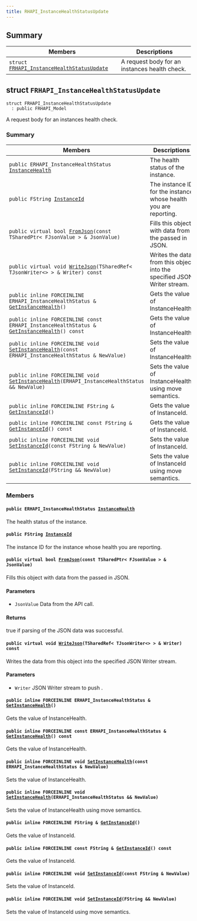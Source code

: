 ```yaml
---
title: RHAPI_InstanceHealthStatusUpdate
---
```


## Summary

 Members                        | Descriptions                                
--------------------------------|---------------------------------------------
`struct `[`FRHAPI_InstanceHealthStatusUpdate`](#structFRHAPI__InstanceHealthStatusUpdate) | A request body for an instances health check.

## struct `FRHAPI_InstanceHealthStatusUpdate` <a id="structFRHAPI__InstanceHealthStatusUpdate"></a>

```
struct FRHAPI_InstanceHealthStatusUpdate
  : public FRHAPI_Model
```

A request body for an instances health check.

### Summary

 Members                        | Descriptions                                
--------------------------------|---------------------------------------------
`public ERHAPI_InstanceHealthStatus `[`InstanceHealth`](#structFRHAPI__InstanceHealthStatusUpdate_1a22014dd48fb92af16e5c96500b5ecd2e) | The health status of the instance.
`public FString `[`InstanceId`](#structFRHAPI__InstanceHealthStatusUpdate_1af49eb08bd68d937ff09af2ab23839b71) | The instance ID for the instance whose health you are reporting.
`public virtual bool `[`FromJson`](#structFRHAPI__InstanceHealthStatusUpdate_1aeae6992032322c39c97439c7a68ba68d)`(const TSharedPtr< FJsonValue > & JsonValue)` | Fills this object with data from the passed in JSON.
`public virtual void `[`WriteJson`](#structFRHAPI__InstanceHealthStatusUpdate_1a98c19a13de67cc3b209c22ea2512fc54)`(TSharedRef< TJsonWriter<> > & Writer) const` | Writes the data from this object into the specified JSON Writer stream.
`public inline FORCEINLINE ERHAPI_InstanceHealthStatus & `[`GetInstanceHealth`](#structFRHAPI__InstanceHealthStatusUpdate_1ace37cd7e7ebccaae5f8d6db828be1313)`()` | Gets the value of InstanceHealth.
`public inline FORCEINLINE const ERHAPI_InstanceHealthStatus & `[`GetInstanceHealth`](#structFRHAPI__InstanceHealthStatusUpdate_1a9488e27591ff78d5e4feb3193b8a454a)`() const` | Gets the value of InstanceHealth.
`public inline FORCEINLINE void `[`SetInstanceHealth`](#structFRHAPI__InstanceHealthStatusUpdate_1ad9f6cf7cca8aad5e951eaf2a8c944d9c)`(const ERHAPI_InstanceHealthStatus & NewValue)` | Sets the value of InstanceHealth.
`public inline FORCEINLINE void `[`SetInstanceHealth`](#structFRHAPI__InstanceHealthStatusUpdate_1ab61e2cf727eac293fb28a15db7ee2594)`(ERHAPI_InstanceHealthStatus && NewValue)` | Sets the value of InstanceHealth using move semantics.
`public inline FORCEINLINE FString & `[`GetInstanceId`](#structFRHAPI__InstanceHealthStatusUpdate_1a0463a5cf9fc156286ba05f7f4ad3b1ce)`()` | Gets the value of InstanceId.
`public inline FORCEINLINE const FString & `[`GetInstanceId`](#structFRHAPI__InstanceHealthStatusUpdate_1a6ed48b0ca1c61969ae5522a3cf3eae8e)`() const` | Gets the value of InstanceId.
`public inline FORCEINLINE void `[`SetInstanceId`](#structFRHAPI__InstanceHealthStatusUpdate_1ae8a0dfb50ad6e1faa29f8530ec6d5f00)`(const FString & NewValue)` | Sets the value of InstanceId.
`public inline FORCEINLINE void `[`SetInstanceId`](#structFRHAPI__InstanceHealthStatusUpdate_1a1d42eb67a315e72b7872b3952c37590f)`(FString && NewValue)` | Sets the value of InstanceId using move semantics.

### Members

#### `public ERHAPI_InstanceHealthStatus `[`InstanceHealth`](#structFRHAPI__InstanceHealthStatusUpdate_1a22014dd48fb92af16e5c96500b5ecd2e) <a id="structFRHAPI__InstanceHealthStatusUpdate_1a22014dd48fb92af16e5c96500b5ecd2e"></a>

The health status of the instance.

#### `public FString `[`InstanceId`](#structFRHAPI__InstanceHealthStatusUpdate_1af49eb08bd68d937ff09af2ab23839b71) <a id="structFRHAPI__InstanceHealthStatusUpdate_1af49eb08bd68d937ff09af2ab23839b71"></a>

The instance ID for the instance whose health you are reporting.

#### `public virtual bool `[`FromJson`](#structFRHAPI__InstanceHealthStatusUpdate_1aeae6992032322c39c97439c7a68ba68d)`(const TSharedPtr< FJsonValue > & JsonValue)` <a id="structFRHAPI__InstanceHealthStatusUpdate_1aeae6992032322c39c97439c7a68ba68d"></a>

Fills this object with data from the passed in JSON.

#### Parameters
* `JsonValue` Data from the API call.

#### Returns
true if parsing of the JSON data was successful.

#### `public virtual void `[`WriteJson`](#structFRHAPI__InstanceHealthStatusUpdate_1a98c19a13de67cc3b209c22ea2512fc54)`(TSharedRef< TJsonWriter<> > & Writer) const` <a id="structFRHAPI__InstanceHealthStatusUpdate_1a98c19a13de67cc3b209c22ea2512fc54"></a>

Writes the data from this object into the specified JSON Writer stream.

#### Parameters
* `Writer` JSON Writer stream to push .

#### `public inline FORCEINLINE ERHAPI_InstanceHealthStatus & `[`GetInstanceHealth`](#structFRHAPI__InstanceHealthStatusUpdate_1ace37cd7e7ebccaae5f8d6db828be1313)`()` <a id="structFRHAPI__InstanceHealthStatusUpdate_1ace37cd7e7ebccaae5f8d6db828be1313"></a>

Gets the value of InstanceHealth.

#### `public inline FORCEINLINE const ERHAPI_InstanceHealthStatus & `[`GetInstanceHealth`](#structFRHAPI__InstanceHealthStatusUpdate_1a9488e27591ff78d5e4feb3193b8a454a)`() const` <a id="structFRHAPI__InstanceHealthStatusUpdate_1a9488e27591ff78d5e4feb3193b8a454a"></a>

Gets the value of InstanceHealth.

#### `public inline FORCEINLINE void `[`SetInstanceHealth`](#structFRHAPI__InstanceHealthStatusUpdate_1ad9f6cf7cca8aad5e951eaf2a8c944d9c)`(const ERHAPI_InstanceHealthStatus & NewValue)` <a id="structFRHAPI__InstanceHealthStatusUpdate_1ad9f6cf7cca8aad5e951eaf2a8c944d9c"></a>

Sets the value of InstanceHealth.

#### `public inline FORCEINLINE void `[`SetInstanceHealth`](#structFRHAPI__InstanceHealthStatusUpdate_1ab61e2cf727eac293fb28a15db7ee2594)`(ERHAPI_InstanceHealthStatus && NewValue)` <a id="structFRHAPI__InstanceHealthStatusUpdate_1ab61e2cf727eac293fb28a15db7ee2594"></a>

Sets the value of InstanceHealth using move semantics.

#### `public inline FORCEINLINE FString & `[`GetInstanceId`](#structFRHAPI__InstanceHealthStatusUpdate_1a0463a5cf9fc156286ba05f7f4ad3b1ce)`()` <a id="structFRHAPI__InstanceHealthStatusUpdate_1a0463a5cf9fc156286ba05f7f4ad3b1ce"></a>

Gets the value of InstanceId.

#### `public inline FORCEINLINE const FString & `[`GetInstanceId`](#structFRHAPI__InstanceHealthStatusUpdate_1a6ed48b0ca1c61969ae5522a3cf3eae8e)`() const` <a id="structFRHAPI__InstanceHealthStatusUpdate_1a6ed48b0ca1c61969ae5522a3cf3eae8e"></a>

Gets the value of InstanceId.

#### `public inline FORCEINLINE void `[`SetInstanceId`](#structFRHAPI__InstanceHealthStatusUpdate_1ae8a0dfb50ad6e1faa29f8530ec6d5f00)`(const FString & NewValue)` <a id="structFRHAPI__InstanceHealthStatusUpdate_1ae8a0dfb50ad6e1faa29f8530ec6d5f00"></a>

Sets the value of InstanceId.

#### `public inline FORCEINLINE void `[`SetInstanceId`](#structFRHAPI__InstanceHealthStatusUpdate_1a1d42eb67a315e72b7872b3952c37590f)`(FString && NewValue)` <a id="structFRHAPI__InstanceHealthStatusUpdate_1a1d42eb67a315e72b7872b3952c37590f"></a>

Sets the value of InstanceId using move semantics.


